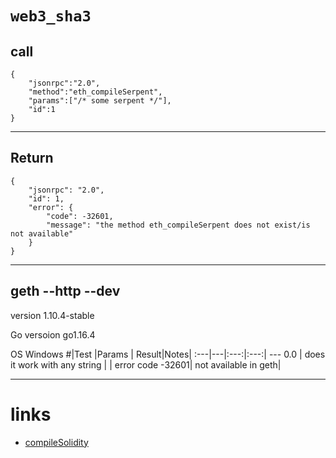 # `web3_sha3`

## call
```
{
	"jsonrpc":"2.0",
	"method":"eth_compileSerpent",
	"params":["/* some serpent */"],
	"id":1
}
```
---
## Return
```
{
    "jsonrpc": "2.0",
    "id": 1,
    "error": {
        "code": -32601,
        "message": "the method eth_compileSerpent does not exist/is not available"
    }
}
```
---
## geth --http --dev
version 1.10.4-stable

Go versoion go1.16.4

OS Windows
#|Test |Params | Result|Notes|
:---|---|:---:|:---:| ---
0.0 | does it work with any string | | error code -32601| not available in geth|

---
# links

- [compileSolidity](https://github.com/ethereum/go-ethereum/issues/3793)